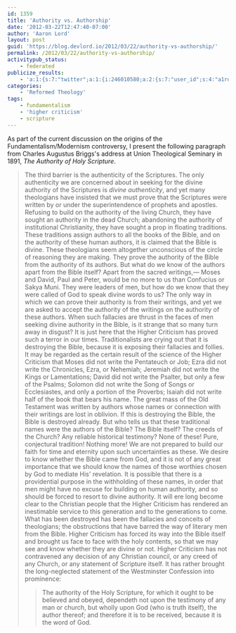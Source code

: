 ```yaml
---
id: 1359
title: 'Authority vs. Authorship'
date: '2012-03-22T12:47:40-07:00'
author: 'Aaron Lord'
layout: post
guid: 'https://blog.devlord.io/2012/03/22/authority-vs-authorship/'
permalink: /2012/03/22/authority-vs-authorship/
activitypub_status:
    - federated
publicize_results:
    - 'a:1:{s:7:"twitter";a:1:{i:246010580;a:2:{s:7:"user_id";s:4:"a1rd";s:7:"post_id";s:18:"182931608448417794";}}}'
categories:
    - 'Reformed Theology'
tags:
    - fundamentalism
    - 'higher criticism'
    - scripture
---
```


As part of the current discussion on the origins of the Fundamentalism/Modernism controversy, I present the following paragraph from Charles Augustus Briggs's address at Union Theological Seminary in 1891, <em>The Authority of Holy Scripture</em>.
<blockquote>The third barrier is the authenticity of the Scriptures. The only authenticity we are concerned about in seeking for the divine authority of the Scriptures is <em>divine authenticity</em>, and yet many theologians have insisted that we must prove that the Scriptures were written by or under the superintendence of prophets and apostles. Refusing to build on the authority of the living Church, they have sought an authority in the dead Church; abandoning the authority of institutional Christianity, they have sought a prop in floating traditions. These traditions assign authors to all the books of the Bible, and on the authority of these human authors, it is claimed that the Bible is divine. These theologians seem altogether unconscious of the circle of reasoning they are making. They prove the authority of the Bible from the authority of its authors. But what do we know of the authors apart from the Bible itself? Apart from the sacred writings,— Moses and David, Paul and Peter, would be no more to us than Confucius or Sakya Muni. They were leaders of men, but how do we know that they were called of God to speak divine words to us? The only way in which we can prove their authority is from their writings, and yet we are asked to accept the authority of the writings on the authority of these authors. When such fallacies are thrust in the faces of men seeking divine authority in the Bible, is it strange that so many turn away in disgust? It is just here that the Higher Criticism has proved such a terror in our times. Traditionalists are crying out that it is destroying the Bible, because it is exposing their fallacies and follies. It may be regarded as the certain result of the science of the Higher Criticism that Moses did not write the Pentateuch or Job; Ezra did not write the Chronicles, Ezra, or Nehemiah; Jeremiah did not write the Kings or Lamentations; David did not write the Psalter, but only a few of the Psalms; Solomon did not write the Song of Songs or Ecclesiastes, and only a portion of the Proverbs; Isaiah did not write half of the book that bears his name. The great mass of the Old Testament was written by authors whose names or connection with their writings are lost in oblivion. If this is destroying the Bible, the Bible is destroyed already. But who tells us that these traditional names were the authors of the Bible? The Bible itself? The creeds of the Church? Any reliable historical testimony? None of these! Pure, conjectural tradition! Nothing more! We are not prepared to build our faith for time and eternity upon such uncertainties as these. We desire to know whether the Bible came from God, and it is not of any great importance that we should know the names of those worthies chosen by God to mediate His' revelation. It is possible that there is a providential purpose in the withholding of these names, in order that men might have no excuse for building on human authority, and so should be forced to resort to divine authority. It will ere long become clear to the Christian people that the Higher Criticism has rendered an inestimable service to this generation and to the generations to come. What has been destroyed has been the fallacies and conceits of theologians; the obstructions that have barred the way of literary men from the Bible. Higher Criticism has forced its way into the Bible itself and brought us face to face with the holy contents, so that we may see and know whether they are divine or not. Higher Criticism has not contravened any decision of any Christian council, or any creed of any Church, or any statement of Scripture itself. It has rather brought the long-neglected statement of the Westminster Confession into prominence:
<blockquote>The authority of the Holy Scripture, for which it ought to be believed and obeyed, dependeth not upon the testimony of any man or church, but wholly upon God (who is truth itself), the author thereof; and therefore it is to be received, because it is the word of God.</blockquote>
</blockquote>
